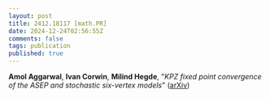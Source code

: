 ```yaml
---
layout: post
title: 2412.18117 [math.PR]
date: 2024-12-24T02:56:55Z
comments: false
tags: publication
published: true
---
```


<b>Amol Aggarwal</b>, <b>Ivan Corwin</b>, <b>Milind Hegde</b>, "<i>KPZ fixed point convergence of the ASEP and stochastic six-vertex models</i>" ([arXiv](http://arxiv.org/abs/2412.18117v1))
